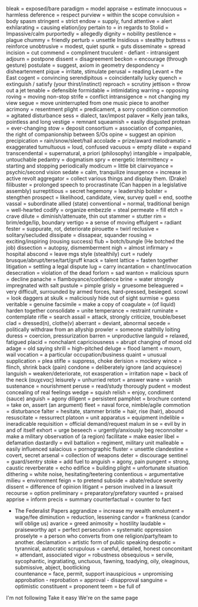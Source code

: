 bleak = exposed/bare
paradigm = model 
appraise = estimate
innocuous = harmless
deference = respect
purview = within the scope
convulsion = body spasm
stringent = strict
endow = supply, fund
attentive = alert
exhilarating = causing elation/joy
pertain to = in regards to
Stolid = Impassive/calm
purportedly = allegedly
dignity = nobility
pestilence = plague
chummy = friendly
perturb = unsettle
Insidious = stealthy
buttress = reinforce
unobtrusive = modest, quiet
spunk = guts
disseminate = spread
incision = cut
commend = compliment
truculent - defiant - intransigent
adjourn = postpone
dissent = disagreement
beckon = encourage (through gesture)
postulate = suggest, axiom in geometry
despondency = disheartenment
pique = irritate, stimulate
perusal = reading
Levant = the East
cogent = convincing
serendipitous = coincidentally lucky
quench = extinguish / satisfy (your thirst/instinct)
reproach = scrutiny
jettison = throw out a jet
tenable = defensible
formidable = intimidating 
warring = opposing
roving = moving non-stop
strife = conflict
intransigence = not changing my view
segue = move uninterrupted from one music piece to another
acrimony = resentment
plight = predicament, a sorry condition
commotion = agitated disturbance
sess = dialect, tax/impost 
palaver = Kelly jean talks, pointless and long
vestige = remnant
squeamish = easily disgusted
protean = ever-changing
stow = deposit
consortium = association of companies, the right of companionship between S/Os
opine = suggest an opinion
precipication = rain/snow/sleet/hail
accolade = prize/award
melodramatic = exaggerated
tumultuous = loud, confused
vacuous = empty
dilate = expand
transcendental = supernatural, a priori (philosophy)
intangible = impalpable, untouchable
pedantry = dogmatism
spry = energetic
Intermittency = starting and stopping periodically
modicum = little bit
clairvoyance = psychic/second vision
sedate = calm, tranquilize
insurgence = increase in active revolt
aggregator = collect various things and display them. (Drake)
filibuster = prolonged speech to procrastinate (Can happen in a legislative assembly)
surreptitious = secret
hegemony = leadership
bolster = stengthen
prospect = likelihood, candidate, view, survey
quell = end, soothe
vassal = subordinate allied (state)
conventional = normal, traditional
benign = well-hearted
codify = organize
embezzle = steal
permeate = fill
etch = crave
dilute = diminish/attenuate, thin out
stammer = stutter
rim = brim/edge/lip, boundary
vertigo = a sense of moving
effulgent = radiant
fester = suppurate, rot, deteriorate
pirouette = twirl
reclusive = solitary/secluded
dissipate = dissapear, squander
rousing = exciting/inspiring (rousing success)
flub = botch/bungle (He botched the job)
dissection = autopsy, dismemberment
nigh = almost
infirmary = hospital
abscond = leave mgs style (stealthily)
curt = rudely brusque/abrupt/terse/tart/gruff
knack = talent
lattice = fasten together
litigation = settling a legal dispute
lug = carry
incantation = chant/invocation
desecration = violation of the dead
forlorn = sad
wanton = malicious
spurn = decline
panache = flamboyance/confidence
brine = water strongly impregnated with salt
pustule = pimple
grisly = gruesome
beleaguered = very difficult, surrounded by armed forces, hard-pressed, besieged.
scowl = look daggers at
skulk = maliciously hide out of sight
surmise = guess
veritable = genuine
facsimile = make a copy of
coagulate = (of liquid) harden together
consolidate = unite
temperance = restraint
ruminate = contemplate
rifle = search
assail = attack, strongly criticize, trouble/beset
clad = dressed(n), clothe(v)
aberrant = deviant, abnormal
secede = politically withdraw from an allyship
prowler = someone stalthilly loiting
duress = coercion, pressurization 
barren = unproductive 
languid = relaxed, fatigued
placid = nonchalant
capriciousness = abrupt changing of mood
old adage = old saying
shrill = high-pitched
deluge = flood
lament = mourn, wail
vocation = a particular occupation/business
quaint = unusual
supplication = plea
stifle = suppress, choke
derision = mockery
wince = flinch, shrink back (pain)
condone = deliberately ignore (and acquiesce)
languish = weaken/deteriorate, rot
exasperation = irritation
nape = back of the neck (αυχενας)
leisurely = unhurried
retort = answer 
wane = vanish
sustenance = nourishment
peruse = read/study thorougly
pudent = modest concealing of real feelings
wedge = squish
relish = enjoy, condiment (sauce)
anguish = agony
diligent = persistent
pamphlet = brochure
contend = take on, assert (an argument)
fleet = naval force, nimble/agile
commotion = disturbance
falter = hesitate, stammer
bristle = hair, rise (hair), abound
resuscitate = ressurrect
platoon = unit
apparatus = equipment
indelible = ineradicable
requisition = official demand/request
malum in se = evil by in and of itself
exhort = urge
beseech = urgently/anxiously beg
reconnoiter = make a military observation of (a region)
facilitate = make easier
libel = defamation
dastardly = evil
battalion = regiment, military unit
malleable = easily influenced
salacious = pornographic
fluster = unsettle
clandestine = covert, secret
arsenal = collection of weapons
deter = discourage
sentinel = guard/sentry
stoke = add fuel to
anguish = agony, pain
pungent = strong, caustic
reverberate = echo
edifice = building
plight = unfortunate situation
dithering = white noise, hesitating/teetering
contentious = argumentative
milieu = environment
feign = to pretend
subside = abate/reduce severity
dissent = difference of opinion
litigant = person involved in a lawsuit
recourse = option
preliminary = preparatory/prefatory
vaunted = praised
apprise = inform
precis = summary
counterfactual = counter to fact

- The Federalist Papers
aggrandize = increase my wealth
emolument = wage/fee
diminution = reduction, lessening
candor = frankness (candor will oblige us)
avarice = greed
animosity = hostility
laudable = praiseworthy
apt = perfect
persecution = systematic oppression
proselyte = a person who converts from one religion/party/team to another.
declamation = artistic form of public speaking
despotic = tyrannical, autocratic
scrupulous = careful, detailed, honest
concomitant = attendant, associated 
vigor = robustness
obsequious = servile, sycophantic, ingratiating, unctuous, fawning, toadying, oily, oleaginous, submissive, abject, bootlicking  
countenance = face, permit, support
inauspicious = unpromising
approbation - reprobation = approval - disapproval 
sanguine = optimistic
constituent = proponent 
teem = be full of


I'm not following
Take it easy
We're on the same page
 